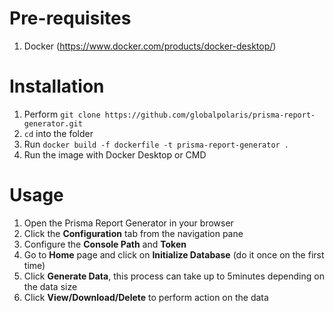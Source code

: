 # Pre-requisites
1. Docker (https://www.docker.com/products/docker-desktop/)

# Installation
1. Perform ```git clone https://github.com/globalpolaris/prisma-report-generator.git```
2. ``cd`` into the folder
3. Run ```docker build -f dockerfile -t prisma-report-generator .```
4. Run the image with Docker Desktop or CMD

# Usage
1. Open the Prisma Report Generator in your browser
2. Click the **Configuration** tab from the navigation pane
3. Configure the **Console Path** and **Token**
4. Go to **Home** page and click on **Initialize Database** (do it once on the first time)
5. Click **Generate Data**, this process can take up to 5minutes depending on the data size
6. Click **View/Download/Delete** to perform action on the data
